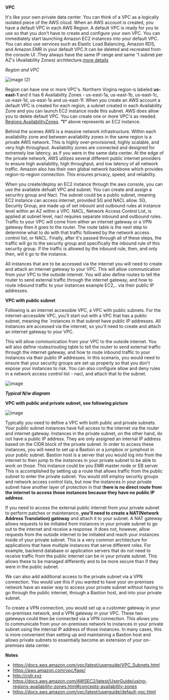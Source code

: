 **VPC**

It's like your own private data center. You can think of a VPC as a logically isolated piece of the AWS cloud. When an AWS account is created, you have a default VPC in each AWS Region. A default VPC is ready for you to use so that you don't have to create and configure your own VPC. You can immediately start launching Amazon EC2 instances into your default VPC. You can also use services such as Elastic Load Balancing, Amazon RDS, and Amazon EMR in your default VPC.It can be deleted and recreated from the console UI .They always have the same IP range and same '1 subnet per AZ's (Availability Zones) architecture.[more details](https://docs.aws.amazon.com/vpc/latest/userguide/default-vpc.html)

*Region and VPC*

![image (2)](https://user-images.githubusercontent.com/52529498/125163932-88e74c80-e15d-11eb-8a26-16ef92ab1356.png)

Region can have one or more VPC's. Northern Virgina region is labeled **us-east-1** and it has 6 Availability Zones - us-east-1a, us-east-1b, us-east-1c, us-east-1d, us-east-1e and us-east-1f. When you create an AWS account a default VPC is created for each region, a subnet created in each Availability Zone and you can launch EC2 instance insde this subnet. AWS does allow you to delete default VPC. You can create one or more VPC's as
needed.  [Regions,AvailabilityZones](https://docs.aws.amazon.com/AWSEC2/latest/UserGuide/using-regions-availability-zones.html#concepts-availability-zones). **"I"** above represents an EC2 instance.

Behind the scenes AWS is a massive network infrastructure. Within each availability zone and between availability zones in the same region is a private AWS network. This is highly over-provisioned, highly scalable, and very high throughput. Availability zones are connected and designed for extremely low latency, as if you were in the same data center. At the edge of the private network, AWS utilizes several different public internet providers to ensure high availability, high throughput, and low latency of all network traffic. Amazon also has their own global network backbone which provides region-to-region connection. This ensures privacy, speed, and reliability.

When you create/deploy an EC2 instance through the aws console, you can use the available defualt VPC and subnet. You can create and assign a securitry group and Nacl. The subnet could be a public subnet, meaning EC2 instance can access internet, provided SG and NACL allow. SG, Security Group, are made up of set inbount and outbound rules at instance level within an AZ within a VPC. NACL, Network Access Control List, is applied at subnet level, nacl requires separate inbound and outbound rules. Traffic to your VPC will come from either an internet gateway or a VPN gateway then it goes to the router. The route table is the next step to determine what to do with that traffic followed by the network access control list, or NACL. Finally, after it's passed through all of these steps, the traffic will go to the security group and specifically the inbound rule of this security group. If the traffic is allowed by the inbound rule, then, and only then, will it go to the instance. 

All instances that are to be accessed via the internet you will need to create and attach an internet gateway to your VPC. This will allow communication from your VPC to the outside internet. You will also define routes to tell the router to send external traffic through the internet gateway, and how to route inbound traffic to your instances example EC2,.. via their public IP addresses. 

**VPC with public subnet**
 
 Following is an internet accessible VPC, a VPC with public subnets.
 For the internet-accessible VPC, you'll start out with a VPC that has a public subnet,
 meaning the `instances in that subnet have public IP addresses. All instances are accessed via the internet, so you'll need to create and attach an internet gateway to your VPC. 
 
 This will allow communication from your VPC to the outside internet. You will also define routes/routing tqble to tell the router to send external traffic through the internet gateway, and how to route inbound traffic to your instances via their public IP addresses. In this scenario, you would need to ensure that your security groups are set up properly so that you don't expose your instances to  risk. You can also configure allow and deny rules in a network access control list - nacl, and attach that to the subnet.

![image](https://user-images.githubusercontent.com/52529498/125168074-9dcddb00-e171-11eb-8e92-4c8f0a7ef92b.png)

***Typical N/w diagram***

 **VPC with public and private subnet, see following picture**

![image](https://user-images.githubusercontent.com/52529498/125170306-7e887b00-e17c-11eb-94ba-81134d2cee4a.png)
 
 Typically you need to define a VPC with both public and private subnets. Your public subnet instances have full access to the internet via the router and internet gateway. Instances in the private subnet, on the other hand, do not have a public IP address. They are only assigned an internal IP address based on the CIDR block of the private subnet. In order to access these instances, you will need to set up a Bastion or a jumpbox or jumphost in your public subnet. 
 Bastion host is a server that you would log into from the internet to then jump to the instances in your private subnet to be able to work on those. This instance could be you EMR master node or EB server. This is accomplished by setting up a route that allows traffic from the public subnet to enter the private subnet. You would still employ security groups and network access control lists, but now the instances in your private subnet have another layer of protection in that t**here is no direct route from the internet to access those instances because they have no public IP address**.

 If you need to access the external public internet from your private subnet to perform patches or maintenance, **you'll need to create a NAT(Network Address Translation) gateway** and attach it to your subnet. A NAT gateway allows requests to be initiated from instances in your private subnet to go out to the internet and receive a response. It does not, however, allow requests from the outside internet to be initiated and reach your instances inside of your private subnet. This is a very common architecture for applications that have multiple instances that serve different roles. For example, backend database or application servers that do not need to receive traffic from the public internet can be in your private subnet. This allows these to be managed differently and to be more secure than if they were in the public subnet. 
 
 We can also add additional access to the private subnet via a VPN connection. You would use this if you wanted to have your on-premises network have an easier way to access your private subnet without having to go through the public internet, through a Bastion host, and into your private subnet. 
 
 To create a VPN connection, you would set up a customer gateway in your on-premises network, and a VPN gateway in your VPC. These two gateways could then be connected via a VPN connection. This allows you to communicate from your on-premises network to instances in your private subnet using the internal IP address of those instances. In many cases, this is more convenient than setting up and maintaining a Bastion host and allows private subnets to essentially become an extension of your on-premises data center. 



**Notes**
- https://docs.aws.amazon.com/vpc/latest/userguide/VPC_Subnets.html
- https://aws.amazon.com/vpc/faqs/
- http://cidr.xyz
- https://docs.aws.amazon.com/AWSEC2/latest/UserGuide/using-regions-availability-zones.html#concepts-availability-zones
- https://docs.aws.amazon.com/vpc/latest/userguide/default-vpc.html





